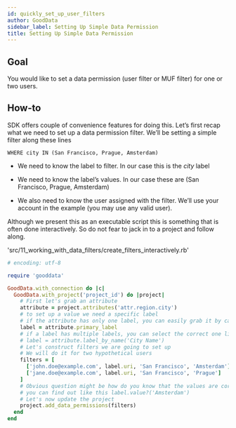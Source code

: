 ```yaml
---
id: quickly_set_up_user_filters
author: GoodData
sidebar_label: Setting Up Simple Data Permission
title: Setting Up Simple Data Permission
---
```


Goal
-------

You would like to set a data permission (user filter or MUF filter) for
one or two users.

How-to
--------

SDK offers couple of convenience features for doing this. Let’s first
recap what we need to set up a data permission filter. We’ll be setting
a simple filter along these lines

    WHERE city IN (San Francisco, Prague, Amsterdam)

-   We need to know the label to filter. In our case this is the *city*
    label

-   We need to know the label’s values. In our case these are (San
    Francisco, Prague, Amsterdam)

-   We also need to know the user assigned with the filter. We’ll use
    your account in the example (you may use any valid user).

Although we present this as an executable script this is something that
is often done interactively. So do not fear to jack in to a project and
follow along.


'src/11\_working\_with\_data\_filters/create\_filters\_interactively.rb'
```ruby
# encoding: utf-8

require 'gooddata'

GoodData.with_connection do |c|
  GoodData.with_project('project_id') do |project|
    # First let's grab an attribute
    attribute = project.attributes('attr.region.city')
    # to set up a value we need a specific label
    # if the attribute has only one label, you can easily grab it by calling #primary_label
    label = attribute.primary_label
    # if a label has multiple labels, you can select the correct one like this
    # label = attribute.label_by_name('City Name')
    # Let's construct filters we are going to set up
    # We will do it for two hypothetical users
    filters = [
      ['john.doe@example.com', label.uri, 'San Francisco', 'Amsterdam'],
      ['jane.doe@example.com', label.uri, 'San Francisco', 'Prague']
    ]
    # Obvious question might be how do you know that the values are correct
    # you can find out like this label.value?('Amsterdam')
    # Let's now update the project
    project.add_data_permissions(filters)
  end
end 
```
